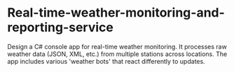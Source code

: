# Real-time-weather-monitoring-and-reporting-service
Design a C# console app for real-time weather monitoring. It processes raw weather data (JSON, XML, etc.) from multiple stations across locations. The app includes various 'weather bots' that react differently to updates.
